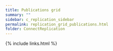 ```yaml
---
title: Publications grid
summary: ""
sidebar: c_replication_sidebar
permalink: replication_grid_publications.html
folder: ConnectReplication
---
```





{% include links.html %}
